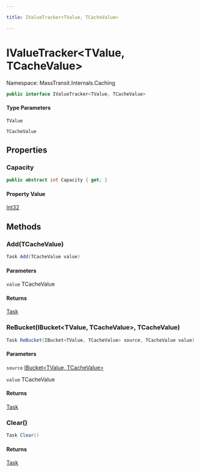 ```yaml
---

title: IValueTracker<TValue, TCacheValue>

---
```


# IValueTracker\<TValue, TCacheValue\>

Namespace: MassTransit.Internals.Caching

```csharp
public interface IValueTracker<TValue, TCacheValue>
```

#### Type Parameters

`TValue`<br/>

`TCacheValue`<br/>

## Properties

### **Capacity**

```csharp
public abstract int Capacity { get; }
```

#### Property Value

[Int32](https://learn.microsoft.com/en-us/dotnet/api/system.int32)<br/>

## Methods

### **Add(TCacheValue)**

```csharp
Task Add(TCacheValue value)
```

#### Parameters

`value` TCacheValue<br/>

#### Returns

[Task](https://learn.microsoft.com/en-us/dotnet/api/system.threading.tasks.task)<br/>

### **ReBucket(IBucket\<TValue, TCacheValue\>, TCacheValue)**

```csharp
Task ReBucket(IBucket<TValue, TCacheValue> source, TCacheValue value)
```

#### Parameters

`source` [IBucket\<TValue, TCacheValue\>](../masstransit-internals-caching/ibucket-2)<br/>

`value` TCacheValue<br/>

#### Returns

[Task](https://learn.microsoft.com/en-us/dotnet/api/system.threading.tasks.task)<br/>

### **Clear()**

```csharp
Task Clear()
```

#### Returns

[Task](https://learn.microsoft.com/en-us/dotnet/api/system.threading.tasks.task)<br/>
